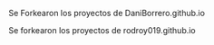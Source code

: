 Se Forkearon los proyectos de DaniBorrero.github.io

Se forkearon los proyectos de rodroy019.github.io
